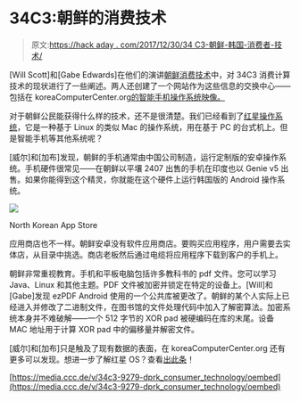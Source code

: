 # 34C3:朝鲜的消费技术

> 原文:[https://hack aday . com/2017/12/30/34 C3-朝鲜-韩国-消费者-技术/](https://hackaday.com/2017/12/30/34c3-north-koreas-consumer-technology/)

[Will Scott]和[Gabe Edwards]在他们的演讲[朝鲜消费技术](https://media.ccc.de/v/34c3-9279-dprk_consumer_technology)中，对 34C3 消费计算技术的现状进行了一些阐述。两人还创建了一个网站作为这些信息的交换中心——包括在 koreaComputerCenter.org[的智能手机操作系统映像。](http://www.koreacomputercenter.org/)

对于朝鲜公民能获得什么样的技术，还不是很清楚。我们已经看到了[红星操作系统](https://en.wikipedia.org/wiki/Red_Star_OS)，它是一种基于 Linux 的类似 Mac 的操作系统，用在基于 PC 的台式机上。但是智能手机等其他系统呢？

[威尔]和[加布]发现，朝鲜的手机通常由中国公司制造，运行定制版的安卓操作系统。手机硬件很常见——在朝鲜以平壤 2407 出售的手机在印度也以 Genie v5 出售。如果你能得到这个精灵，你就能在这个硬件上运行韩国版的 Android 操作系统。

![](../Images/140b71c4cd4dcc3c73bbba3f5f0b3003.png)

North Korean App Store

应用商店也不一样。朝鲜安卓没有软件应用商店。要购买应用程序，用户需要去实体店，从目录中挑选。商店老板然后通过电缆将应用程序下载到客户的手机上。

朝鲜非常重视教育。手机和平板电脑包括许多教科书的 pdf 文件。您可以学习 Java、Linux 和其他主题。PDF 文件被加密并锁定在特定的设备上。[Will]和[Gabe]发现 ezPDF Android 使用的一个公共库被更改了。朝鲜的某个人实际上已经进入并修改了二进制文件，在图书馆的文件处理代码中加入了解密算法。加密系统本身并不难破解——一个 512 字节的 XOR pad 被硬编码在库的末尾。设备 MAC 地址用于计算 XOR pad 中的偏移量并解密文件。

[威尔]和[加布]只是触及了现有数据的表面，在 koreaComputerCenter.org 还有更多可以发现。想进一步了解红星 OS？查看[出此条](https://hackaday.com/2015/01/10/messing-around-with-naenara-north-koreas-web-browser/)！

[https://media.ccc.de/v/34c3-9279-dprk_consumer_technology/oembed](https://media.ccc.de/v/34c3-9279-dprk_consumer_technology/oembed)